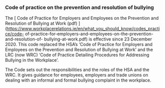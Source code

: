 ###  Code of practice on the prevention and resolution of bullying

The [ Code of Practice for Employers and Employees on the Prevention and
Resolution of Bullying at Work (pdf)
](https://www.workplacerelations.ie/en/what_you_should_know/codes_practice/code-
of-practice-for-employers-and-employees-on-the-prevention-and-resolution-of-
bullying-at-work.pdf) is effective since 23 December 2020. This code replaced
the HSA’s ‘Code of Practice for Employers and Employees on the Prevention and
Resolution of Bullying at Work’ and the LRC (now WRC) ‘Code of Practice
Detailing Procedures for Addressing Bullying in the Workplace’.

The Code sets out the responsibilities and the roles of the HSA and the WRC.
It gives guidance for employees, employers and trade unions on dealing with an
informal and formal bullying complaint in the workplace.

